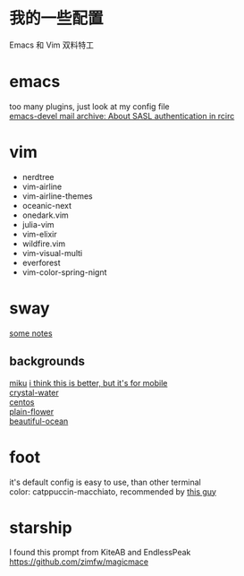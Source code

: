 # 我的一些配置
Emacs 和 Vim 双料特工

# emacs
too many plugins, just look at my config file<br>
[emacs-devel mail archive: About SASL authentication in rcirc](https://lists.gnu.org/archive/html/emacs-devel/2021-06/msg00876.html)

# vim
- nerdtree
- vim-airline
- vim-airline-themes
- oceanic-next
- onedark.vim
- julia-vim
- vim-elixir
- wildfire.vim
- vim-visual-multi
- everforest
- vim-color-spring-nignt

# sway
[some notes](https://dongdigua.github.io/org_html/wayland)
## backgrounds
[miku](https://wallpapers.com/wallpapers/cute-blue-aesthetic-hatsune-miku-hd-8n3mld5aokfzhjn3.html)
    [i think this is better, but it's for mobile](https://wallpapers.com/wallpapers/cute-blue-aesthetic-hatsune-miku-hd-8n3mld5aokfzhjn3.html)<br>
[crystal-water](https://www.reddit.com/r/wallpaper/comments/wid6qs/crystal_water_theme_1920x1080/)<br>
[centos](https://wallpaperaccess.com/download/centos-2768386)<br>
[plain-flower](https://www.reddit.com/r/unixporn/comments/wp3wpm/my_humble_desktop_bspwm)<br>
[beautiful-ocean](https://www.reddit.com/r/wallpaper/comments/scz5i6/beautiful_ocean_19201080/)<br>

# foot
it's default config is easy to use, than other terminal<br>
color: catppuccin-macchiato, recommended by [this guy](https://space.bilibili.com/1169981390)<br>

# starship
I found this prompt from KiteAB and EndlessPeak
https://github.com/zimfw/magicmace
